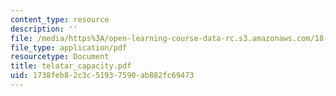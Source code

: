 ```yaml
---
content_type: resource
description: ''
file: /media/https%3A/open-learning-course-data-rc.s3.amazonaws.com/18-996-random-matrix-theory-and-its-applications-spring-2004/1738feb82c3c51937590ab882fc69473_telatar_capacity.pdf
file_type: application/pdf
resourcetype: Document
title: telatar_capacity.pdf
uid: 1738feb8-2c3c-5193-7590-ab882fc69473
---
```

